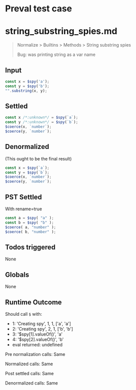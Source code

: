 # Preval test case

# string_substring_spies.md

> Normalize > Builtins > Methods > String substring spies
>
> Bug: was printing string as a var name

## Input

`````js filename=intro
const x = $spy('a');
const y = $spy('b');
"".substring(x, y);
`````


## Settled


`````js filename=intro
const x /*:unknown*/ = $spy(`a`);
const y /*:unknown*/ = $spy(`b`);
$coerce(x, `number`);
$coerce(y, `number`);
`````


## Denormalized
(This ought to be the final result)

`````js filename=intro
const x = $spy(`a`);
const y = $spy(`b`);
$coerce(x, `number`);
$coerce(y, `number`);
`````


## PST Settled
With rename=true

`````js filename=intro
const a = $spy( "a" );
const b = $spy( "b" );
$coerce( a, "number" );
$coerce( b, "number" );
`````


## Todos triggered


None


## Globals


None


## Runtime Outcome


Should call `$` with:
 - 1: 'Creating spy', 1, 1, ['a', 'a']
 - 2: 'Creating spy', 2, 1, ['b', 'b']
 - 3: '$spy[1].valueOf()', 'a'
 - 4: '$spy[2].valueOf()', 'b'
 - eval returned: undefined

Pre normalization calls: Same

Normalized calls: Same

Post settled calls: Same

Denormalized calls: Same

